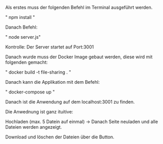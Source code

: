 Als erstes muss der folgenden Befehl im Terminal ausgeführt werden.

" npm install "

Danach Befehl:

" node server.js"

Kontrolle: Der Server startet auf Port:3001

Danach wurde muss der Docker Image gebaut werden, diese wird mit folgenden gemacht:

" docker build -t file-sharing . "

Danach kann die Applikation mit dem Befehl:

" docker-compose up "

Danach ist die Anwendung auf dem localhost:3001 zu finden.

Die Anwednung ist ganz ituitive:

Hochladen (max. 5 Datein auf einmal) -> Danach Seite neuladen und alle Dateien werden angezeigt.

Download und löschen der Dateien über die Button.